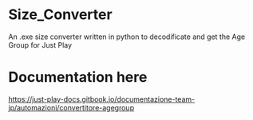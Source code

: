 # Size_Converter
An .exe size converter written in python to decodificate and get the Age Group for Just Play

# Documentation here
https://just-play-docs.gitbook.io/documentazione-team-jp/automazioni/convertitore-agegroup
